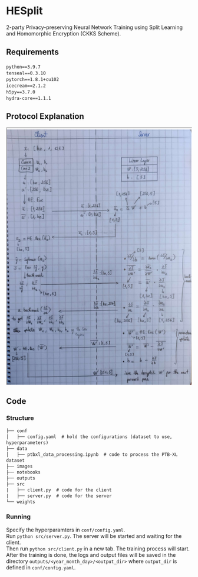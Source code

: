 # HESplit
2-party Privacy-preserving Neural Network Training using Split Learning and Homomorphic Encryption (CKKS Scheme).

## Requirements
`python==3.9.7`  
`tenseal==0.3.10`  
`pytorch==1.8.1+cu102`  
`icecream==2.1.2`  
`h5py==3.7.0`  
`hydra-core==1.1.1`  

## Protocol Explanation
![protocol](./images/protocol.png)

## Code
### Structure
```
├── conf              
│   ├── config.yaml  # hold the configurations (dataset to use, hyperparameters)
├── data  
│   ├── ptbxl_data_processing.ipynb  # code to process the PTB-XL dataset
├── images 
├── notebooks 
├── outputs
├── src  
|   ├── client.py  # code for the client
|   ├── server.py  # code for the server
└── weights
 ```

### Running
Specify the hyperparamters in `conf/config.yaml`.  
Run `python src/server.py`. The server will be started and waiting for the client.  
Then run `python src/client.py` in a new tab. The training process will start.  
After the training is done, the logs and output files will be saved in the directory `outputs/<year_month_day>/<output_dir>` where `output_dir` is defined in `conf/config.yaml`.